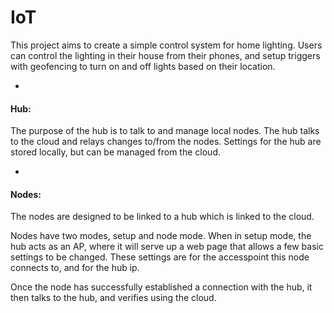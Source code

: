 # IoT
This project aims to create a simple control system for home lighting.
Users can control the lighting in their house from their phones,
and setup triggers with geofencing to turn on and off lights based on their location.

-
#### Hub:
The purpose of the hub is to talk to and manage local nodes.
The hub talks to the cloud and relays changes to/from the nodes.
Settings for the hub are stored locally, but can be managed from the cloud.

-
#### Nodes:
The nodes are designed to be linked to a hub which is linked to the cloud.

Nodes have two modes, setup and node mode.
When in setup mode, the hub acts as an AP,
where it will serve up a web page that allows a few basic settings to be changed.
These settings are for the accesspoint this node connects to, and for the hub ip.

Once the node has successfully established a connection with the hub,
it then talks to the hub, and verifies using the cloud.

